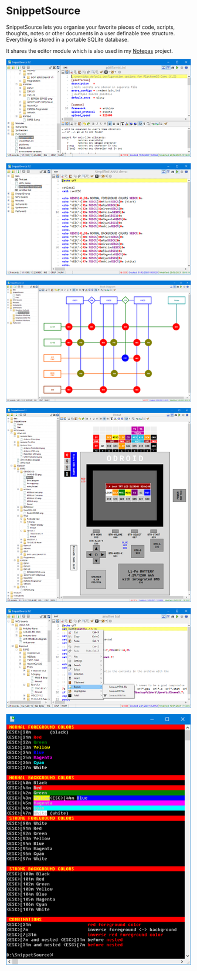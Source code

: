 # SnippetSource

SnippetSource lets you organise your favorite pieces of code, scripts, thoughts, notes or other documents in a user definable tree structure. Everything is stored in a portable SQLite database.

It shares the editor module which is also used in my [Notepas](https://github.com/beNative/Notepas) project.

![SnippetSource](https://github.com/beNative/lazarus/blob/master/projects/snippetsource/images/SnippetSource2.png)

![SnippetSource](https://github.com/beNative/lazarus/blob/master/projects/snippetsource/images/SnippetSource3.png)

![SnippetSource](https://github.com/beNative/lazarus/blob/master/projects/snippetsource/images/SnippetSource.png)

![SnippetSource](https://github.com/beNative/lazarus/blob/master/projects/snippetsource/images/SnippetSource1.png)

![SnippetSource](https://github.com/beNative/lazarus/blob/master/projects/snippetsource/images/SnippetSource.EditorMenu.png)

![SnippetSource](https://github.com/beNative/lazarus/blob/master/projects/snippetsource/images/SnippetSource.ConsoleOutput.png)

